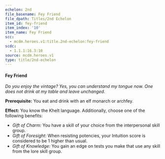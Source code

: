 ```yaml
---
echelon: 2nd
file_basename: Fey Friend
file_dpath: Titles/2nd Echelon
item_id: fey-friend
item_index: '10'
item_name: Fey Friend
scc:
  - mcdm.heroes.v1:title.2nd-echelon:fey-friend
scdc:
  - 1.1.1:16.3:10
source: mcdm.heroes.v1
type: title/2nd-echelon
---
```


#### Fey Friend

*Do you enjoy the vintage? Yes, you can understand my tongue now. One does not drink at my table and leave unchanged.*

**Prerequisite:** You eat and drink with an elf monarch or archfey.

**Effect:** You know the Khelt language. Additionally, choose one of the following benefits:

- *Gift of Charm:* You have a skill of your choice from the interpersonal skill group.
- *Gift of Foresight:* When resisting potencies, your Intuition score is considered to be 1 higher than usual.
- *Gift of Knowledge:* You gain an edge on tests you make that use any skill from the lore skill group.
